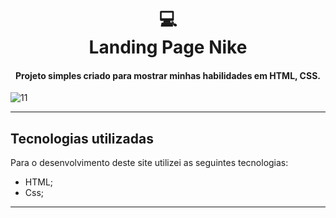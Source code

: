 <h1 align="center">
  💻<br>Landing Page Nike
</h1>

<h4 align="center">
  Projeto simples criado para mostrar minhas habilidades em HTML, CSS.
 </h4>

![11](https://user-images.githubusercontent.com/95720726/154805035-70d3a700-4f49-41a2-a4b0-d7ac7e379a5e.png)

---

## Tecnologias utilizadas
Para o desenvolvimento deste site utilizei as seguintes tecnologias:

- HTML;
- Css;

---
